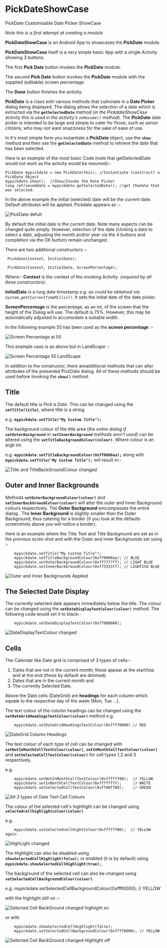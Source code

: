 # PickDateShowCase
PickDate Customisable Date Picker ShowCase

*Note this is a first attempt at creating a module*

**PickDateShowCase** is an Android App to showcases the **PickDate** module.

**PickDateShowCase** itself is a very simple basic App with a single Activity showing 3 buttons.

The first **Pick Date** button invokes the **PickDate** module.

The second **Pick Date** button invokes the **PickDate** module with the supplied (editable) screen percentage.

The **Done** button finishes the activity.

**PickDate** is a class with various methods that culminate in a **Date Picker** dialog being displayed.
The dialog allows the selection of a date which is extracted via the **`getSelectedDate`** method (*in the PickdateShowCase activity this is used in the activity's `onResume()` method*). The **PickDate** date picker is intended to be large and simple to cater for those, such as senior citizens, who may not want snazziness for the sake of ease of use.

In it's most simple form you instantiate a **PickDate** object, use the **`show`** method and then use the  **`getSelectedDate`** method to retrieve the date that has been selected.

Here is an example of the most basic Code (note that getSelectedDate would not work as the activity would be resumed):-

    PickDate mypickdate = new PickDate(this); //Instantiate (construct) a PickDate Object
    mypickdate.show();  //Show/Invoke the Date Picker
    long retrieveddate = mypickdate.getSelectedDate(); //get thedate that was selected.
    
 In the above example the initial (selected) date will be the current date. Default attributes will be applied. Pickdate appears as :-

![PickDate defult](http://i.imgur.com/1Eo046h.jpg)

By default the initial date is the current date. Note many aspects can be changed quite simply. However, selection of the date (clicking a date to select a date, adjusting the month and/or year via the 4 buttons and completion via the OK button) remain unchanged.

 
 There are two additional constructors :-
 
     Pickdate(Context, InitialDate);
     
     PickDate(Context, InitialDate, ScreenPercentage);
     
 Where:-
 **Context** is the context of the invoking Activity. *(required by all three constructors)*.
 
 **InitialDate** is a long date timestamp *e.g. as could be obtained via `System.getCCurrentTimeMillis()`*. 
 It sets the initial date of the date picker.
 
 **ScreenPercentage** is the percentage, as an int, of the screen that the height of the Dialog will use. The default is 75%. However, this may be automatically adjusted to accomodate a suitable width.

In the following example 55 has been used as the **screen percentage** :-

![Screen Percentage at 55](http://i.imgur.com/A9jniYN.jpg)

This example uses is as above but in LandScape :-

![Screen Percentage 55 LandScape](http://i.imgur.com/JPD66tM.jpg)
 
 In addition to the constructor, there areadditional methods that can alter attributes of the presented PickDate dialog. All of these methods should be used before invoking the **`show()`** method.

## Title ##
The default title is *Pick a Date*. This can be changed using the **`setTitle(title)`**, where title is a string.

e.g. **`mypickdate.setTitle("My Custom Title");`**

The background colour of the title area (*the entire dialog if **`setOuterBackground`** or **`setInnerBackground`** methods aren't used*) can be altered using the **`setTitleBackgroundColour(colour)`**. Where colour is an argb int.

e.g. **`mypickdate.setTitleBackgroundColour(0xff0000aa);`** along with **`mypickdate.setTitle("My Custom Title");`** will result in:-

![Title and TitleBackGroundColour changed](http://i.imgur.com/9MpdNgJ.jpg)

## Outer and Inner Backgrounds

Methods **`setOuterBackgroundColour(colour)`** and **`setInnerBackGroundColour(colour)`** will alter the outer and inner Background colours respectively. The **Outer Background** emcompasses the entire dialog . The **Inner Background** is slightly smaller than the Outer Background, thus catering for a border (if you look at the defaults screenshots above you will notice a border).

Here is an example where the Title Text and Title Background are set as in the previous scren shot and with the Outer and inner Backgrounds set using :-

        mypickdate.setTitle("My Custom Title");
        mypickdate.setTitleBackgroundColour(0xff0000aa); // BLUE
        mypickdate.setOuterBackgroundColour(0xff7777ff); // LIGHT BLUE
        mypickdate.setInnerBackGroundColour(0xff3333ff); // LIGHTISH BLUE

![Outer and Inner Backgrounds Applied](http://i.imgur.com/tR0B5YO.jpg)

## The Selected Date Display ##
The currently selected date appears immediately below the title. The colour can be changed using the **`setDateDisplayTextColour(colour)`** method. The following code would set it to black:-

        mypickdate.setDateDisplayTextColour(0xff000000);

![DateDisplayTextColour changed](http://i.imgur.com/V8K6hab.jpg)

## Cells ##
The Calendar like Date grid is comprised of 3 types of cells:- 

1. Dates that are not in the current month; these appear at the start/top and at the end (these by default are dimmed).
1. Dates that are in the current month and
1. The currently Selected Date.

Above the Date cells (DateGrid) are **headings** for each column which equate to the respective day of the week (Mon, Tue ...).

The text colour of the column headings can be changed using the **`setDateGridHeadingsTextColour(colour)`** method e.g.
    
        mypickdate.setDateGridHeadingsTextColour(0xffff0000) // RED

![DateGrid Column Headings](http://i.imgur.com/cGbmkF5.jpg)

The text colour of each type of cell can be changed with **`setNotInMonthCellTextColour(colour)`**, **`setInMonthCellTextColour(colour)`** and **`setSelectedCellTextColour(colour)`** for cell types 1,2 and 3 respectively.

e.g.

        mypickdate.setNotInMonthCellTextColour(0xffffff00);  // YELLOW
        mypickdate.setInMonthCellTextColour(0xffffffff);     // WHITE
        mypickdate.setSelectedCellTextColour(0xff00ff00);    // GREEN


![All 3 types of Date Text Cell Colours](http://i.imgur.com/Gr2ejIq.jpg)

The colour of the selected cell's hightlight can be changed using **`selectedcellhighlightcolour(colour)`**

e.g. 

        mypickdate.setSelectedcellHightColour(0xffffff00);  // YELLOW again

![HighLight changed](http://i.imgur.com/WwZlfz3.jpg)

The Highlight can also be disabled using **`showSelectedCellHighlight(false);`** or enabled (it is by default) using **`mypickdate.showSelectedCellHighlight(true);`**.

The background of the selected cell can also be changed using **`setSelectedCellBackgroundColour(colour)`**.

e.g.
        mypickdate.setSelectedCellBackgroundColour(0xffff0000); // YELLOW

with the highlight still on :-

![Selected Cell BackGround changed highlight on](http://i.imgur.com/q3QHY1g.jpg)

or with


        mypickdate.showSelectedCellHighlight(false);
        mypickdate.setSelectedCellBackgroundColour(0xffff0000); // YELLOW

![Selected Cell BackGround changed Highlight off](http://i.imgur.com/oOPo5fO.jpg)

